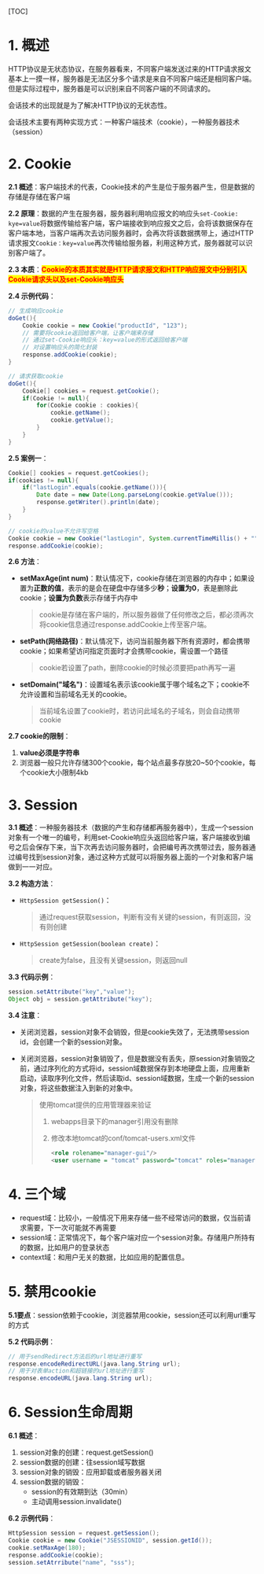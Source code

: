 [TOC]



# 1. 概述

HTTP协议是无状态协议，在服务器看来，不同客户端发送过来的HTTP请求报文基本上一摸一样，服务器是无法区分多个请求是来自不同客户端还是相同客户端。但是实际过程中，服务器是可以识别来自不同客户端的不同请求的。

会话技术的出现就是为了解决HTTP协议的无状态性。

会话技术主要有两种实现方式：一种客户端技术（cookie），一种服务器技术（session）

# 2. Cookie

**2.1 概述**：客户端技术的代表，Cookie技术的产生是位于服务器产生，但是数据的存储是存储在客户端

**2.2 原理**：数据的产生在服务器，服务器利用响应报文的响应头`set-Cookie: kye=value`将数据传输给客户端，客户端接收到响应报文之后，会将该数据保存在客户端本地，当客户端再次去访问服务器时，会再次将该数据携带上，通过HTTP请求报文`Cookie：key=value`再次传输给服务器，利用这种方式，服务器就可以识别客户端了。

**2.3 本质**：<span style="background:yellow;color:red;font-weight:bold">Cookie的本质其实就是HTTP请求报文和HTTP响应报文中分别引入Cookie请求头以及set-Cookie响应头</span> 

**2.4 示例代码**：

```java
// 生成响应cookie
doGet(){
    Cookie cookie = new Cookie("productId", "123");
    // 需要将cookie返回给客户端，让客户端来存储
    // 通过set-Cookie响应头：key=value的形式返回给客户端
    // 对设置响应头的简化封装
    response.addCookie(cookie);
}

// 请求获取cookie
doGet(){
    Cookie[] cookies = request.getCookie();
    if(Cookie != null){
        for(Cookie cookie : cookies){
            cookie.getName();
            cookie.getValue();
        }
    }
}
```

**2.5 案例一**：

```java
Cookie[] cookies = request.getCookies();
if(cookies != null){
    if("lastLogin".equals(cookie.getName())){
        Date date = new Date(Long.parseLong(cookie.getValue()));
        response.getWriter().println(date);
    }
}

// cookie的value不允许写空格
Cookie cookie = new Cookie("lastLogin", System.currentTimeMillis() + "");
response.addCookie(cookie);
```

**2.6 方法**：

- **setMaxAge(int num)**：默认情况下，cookie存储在浏览器的内存中；如果设置为**正数的值**，表示的是会在硬盘中存储多少**秒**；**设置为0**，表是删除此cookie；**设置为负数**表示存储于内存中

  > cookie是存储在客户端的，所以服务器做了任何修改之后，都必须再次将cookie信息通过response.addCookie上传至客户端。

- **setPath(网络路径)**：默认情况下，访问当前服务器下所有资源时，都会携带cookie；如果希望访问指定页面时才会携带cookie，需设置一个路径

  > cookie若设置了path，删除cookie的时候必须要把path再写一遍

- **setDomain("域名")**：设置域名表示该cookie属于哪个域名之下；cookie不允许设置和当前域名无关的cookie。

  > 当前域名设置了cookie时，若访问此域名的子域名，则会自动携带cookie

**2.7 cookie的限制**：

1. **value必须是字符串** 
2. 浏览器一般只允许存储300个cookie，每个站点最多存放20~50个cookie，每个cookie大小限制4kb

# 3. Session

**3.1 概述**：一种服务器技术（数据的产生和存储都再服务器中），生成一个session对象有一个唯一的编号，利用set-Cookie响应头返回给客户端，客户端接收到编号之后会保存下来，当下次再去访问服务器时，会把编号再次携带过去，服务器通过编号找到session对象，通过这种方式就可以将服务器上面的一个对象和客户端做到一一对应。

**3.2 构造方法**：

- `HttpSession getSession()`：

  >  通过request获取session，判断有没有关键的session，有则返回，没有则创建

- `HttpSession getSession(boolean create)`：

  > create为false，且没有关键session，则返回null

**3.3 代码示例**：

```java
session.setAttribute("key","value");
Object obj = session.getAttribute("key");
```

**3.4 注意**：

- 关闭浏览器，session对象不会销毁，但是cookie失效了，无法携带session id，会创建一个新的session对象。

- 关闭浏览器，session对象销毁了，但是数据没有丢失，原session对象销毁之前，通过序列化的方式将id，session域数据保存到本地硬盘上面，应用重新启动，读取序列化文件，然后读取id、session域数据，生成一个新的session对象，将这些数据注入到新的对象中。

  > 使用tomcat提供的应用管理器来验证
  >
  > 1. webapps目录下的manager引用没有删除
  >
  > 2. 修改本地tomcat的conf/tomcat-users.xml文件
  >
  >    ```xml
  >    <role rolename="manager-gui"/>
  >    <user username = "tomcat" password="tomcat" roles="manager-gui"/>
  >    ```

# 4. 三个域

- request域：比较小，一般情况下用来存储一些不经常访问的数据，仅当前请求需要，下一次可能就不再需要
- session域：正常情况下，每个客户端对应一个session对象。存储用户所持有的数据，比如用户的登录状态
- context域：和用户无关的数据，比如应用的配置信息。

# 5. 禁用cookie

**5.1要点**：session依赖于cookie，浏览器禁用cookie，session还可以利用url重写的方式

**5.2 代码示例**：

```java
// 用于sendRedirect方法后的url地址进行重写
response.encodeRedirectURL(java.lang.String url);
// 用于对表单action和超链接的url地址进行重写
response.encodeURL(java.lang.String url);
```

# 6. Session生命周期

**6.1 概述**：

1. session对象的创建：request.getSession()
2. session数据的创建：往session域写数据
3. session对象的销毁：应用卸载或者服务器关闭
4. session数据的销毁：
   - session的有效期到达（30min）
   - 主动调用session.invalidate()

**6.2 示例代码**：

```java
HttpSession session = request.getSession();
Cookie cookie = new Cookie("JSESSIONID", session.getId());
cookie.setMaxAge(180);
response.addCookie(cookie);
session.setAtrribute("name", "sss");
```


